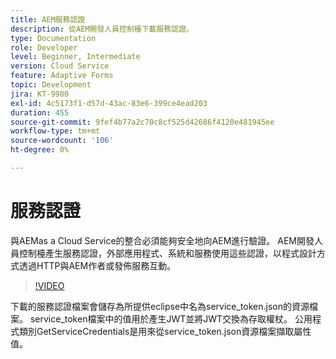 ```yaml
---
title: AEM服務認證
description: 從AEM開發人員控制檯下載服務認證。
type: Documentation
role: Developer
level: Beginner, Intermediate
version: Cloud Service
feature: Adaptive Forms
topic: Development
jira: KT-9980
exl-id: 4c5173f1-d57d-43ac-83e6-399ce4ead203
duration: 455
source-git-commit: 9fef4b77a2c70c8cf525d42686f4120e481945ee
workflow-type: tm+mt
source-wordcount: '106'
ht-degree: 0%

---
```


# 服務認證

與AEMas a Cloud Service的整合必須能夠安全地向AEM進行驗證。 AEM開發人員控制檯產生服務認證，外部應用程式、系統和服務使用這些認證，以程式設計方式透過HTTP與AEM作者或發佈服務互動。

>[!VIDEO](https://video.tv.adobe.com/v/330519?quality=12&learn=on)

下載的服務認證檔案會儲存為所提供eclipse中名為service_token.json的資源檔案。 service_token檔案中的值用於產生JWT並將JWT交換為存取權杖。 公用程式類別GetServiceCredentials是用來從service_token.json資源檔案擷取屬性值。
